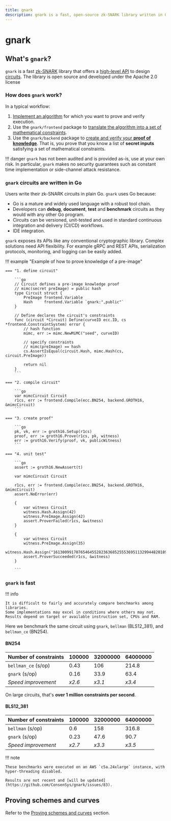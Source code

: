 ```yaml
---
title: gnark
description: gnark is a fast, open-source zk-SNARK library written in Go
---
```


# gnark

## What's `gnark`?

`gnark` is a fast [zk-SNARK] library that offers a [high-level API] to design [circuits]. The library
is open source and developed under the Apache 2.0 license

### How does `gnark` work?

In a typical workflow:

1. [Implement an algorithm] for which you want to prove and verify execution.
1. Use the `gnark/frontend` package to [translate the algorithm into a set of mathematical constraints].
1. Use the `gnark/backend` package to [create and verify your **proof of knowledge**](HowTo/prove.md).
     That is, you prove that you know a list of **secret inputs** satisfying a set of mathematical
     constraints.

!!! danger
    `gnark` has not been audited and is provided as-is, use at your own risk.
    In particular, `gnark` makes no security guarantees such as constant time implementation or
    side-channel attack resistance.

### `gnark` circuits are written in Go

Users write their zk-SNARK circuits in plain Go. `gnark` uses Go because:

- Go is a mature and widely used language with a robust tool chain.
- Developers can **debug**, **document**, **test** and **benchmark** circuits as they would with any
    other Go program.
- Circuits can be versioned, unit-tested and used in standard continuous integration and delivery
    (CI/CD) workflows.
- IDE integration.

`gnark` exposes its APIs like any conventional cryptographic library. Complex solutions need API
flexibility. For example gRPC and REST APIs, serialization protocols, monitoring, and logging can be
easily added.

!!! example "Example of how to prove knowledge of a pre-image"

    === "1. define circuit"

        ```go
        // Circuit defines a pre-image knowledge proof
        // mimc(secret preImage) = public hash
        type Circuit struct {
            PreImage frontend.Variable
            Hash     frontend.Variable `gnark:",public"`
        }

        // Define declares the circuit's constraints
        func (circuit *Circuit) Define(curveID ecc.ID, cs *frontend.ConstraintSystem) error {
            // hash function
            mimc, err := mimc.NewMiMC("seed", curveID)

            // specify constraints
            // mimc(preImage) == hash
            cs.AssertIsEqual(circuit.Hash, mimc.Hash(cs, circuit.PreImage))

            return nil
        }
        ```

    === "2. compile circuit"

        ```go
        var mimcCircuit Circuit
        r1cs, err := frontend.Compile(ecc.BN254, backend.GROTH16, &mimcCircuit)
        ```

    === "3. create proof"

        ```go
        pk, vk, err := groth16.Setup(r1cs)
        proof, err := groth16.Prove(r1cs, pk, witness)
        err := groth16.Verify(proof, vk, publicWitness)
        ```

    === "4. unit test"

        ```go
        assert := groth16.NewAssert(t)

        var mimcCircuit Circuit

        r1cs, err := frontend.Compile(ecc.BN254, backend.GROTH16, &mimcCircuit)
        assert.NoError(err)

        {
            var witness Circuit
            witness.Hash.Assign(42)
            witness.PreImage.Assign(42)
            assert.ProverFailed(r1cs, &witness)
        }

        {
            var witness Circuit
            witness.PreImage.Assign(35)
            witness.Hash.Assign("16130099170765464552823636852555369511329944820189892919423002775646948828469")
            assert.ProverSucceeded(r1cs, &witness)
        }

        ```

### `gnark` is fast

!!! info

    It is difficult to fairly and accurately compare benchmarks among libraries.
    Some implementations may excel in conditions where others may not.
    Results depend on target or available instruction set, CPUs and RAM.

Here we benchmark the same circuit using `gnark`, `bellman` (BLS12_381), and
`bellman_ce` (BN254).

#### BN254

| Number of constraints | 100000 | 32000000 | 64000000 |
|-----------------------|--------|----------|----------|
| `bellman_ce` (s/op)   | 0.43   | 106      | 214.8    |
| `gnark` (s/op)        | 0.16   | 33.9     | 63.4     |
| _Speed improvement_   | _x2.6_ | _x3.1_   | _x3.4_   |

On large circuits, that's **over 1 million constraints per second**.

#### BLS12_381

| Number of constraints | 100000 | 32000000 | 64000000 |
|-----------------------|--------|----------|----------|
| `bellman` (s/op)      | 0.6    | 158      | 316.8    |
| `gnark` (s/op)        | 0.23   | 47.6     | 90.7     |
| _Speed improvement_   | _x2.7_ | _x3.3_   | _x3.5_   |

!!! note

    These benchmarks were executed on an AWS `c5a.24xlarge` instance, with hyper-threading disabled.

    Results are not recent and [will be updated](https://github.com/ConsenSys/gnark/issues/83).

## Proving schemes and curves

Refer to the [Proving schemes and curves](Concepts/schemes_curves.md) section.

<!--links-->
[zk-SNARK]: Concepts/zkp.md
[high-level API]: HowTo/write/circuit_api.md
[circuits]: Concepts/circuits.md
[Implement an algorithm]: HowTo/write/circuit_api.md
[translate the algorithm into a set of mathematical constraints]: HowTo/compile.md
